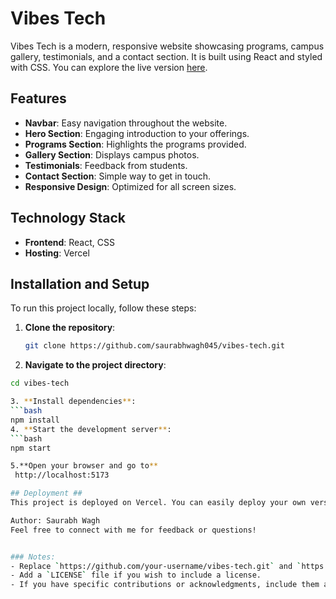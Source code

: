 # Vibes Tech

Vibes Tech is a modern, responsive website showcasing programs, campus gallery, testimonials, and a contact section. It is built using React and styled with CSS. You can explore the live version [here](https://vibes-tech.vercel.app/).

## Features

- **Navbar**: Easy navigation throughout the website.
- **Hero Section**: Engaging introduction to your offerings.
- **Programs Section**: Highlights the programs provided.
- **Gallery Section**: Displays campus photos.
- **Testimonials**: Feedback from students.
- **Contact Section**: Simple way to get in touch.
- **Responsive Design**: Optimized for all screen sizes.

## Technology Stack

- **Frontend**: React, CSS
- **Hosting**: Vercel


## Installation and Setup

To run this project locally, follow these steps:

1. **Clone the repository**:
   ```bash
   git clone https://github.com/saurabhwagh045/vibes-tech.git
2. **Navigate to the project directory**:
```bash
cd vibes-tech

3. **Install dependencies**:
```bash
npm install
4. **Start the development server**:
```bash
npm start

5.**Open your browser and go to**
 http://localhost:5173

## Deployment ##
This project is deployed on Vercel. You can easily deploy your own version by linking your GitHub repository to Vercel.

Author: Saurabh Wagh
Feel free to connect with me for feedback or questions!


### Notes:
- Replace `https://github.com/your-username/vibes-tech.git` and `https://github.com/your-username` with your actual GitHub repository URL and profile link.
- Add a `LICENSE` file if you wish to include a license.
- If you have specific contributions or acknowledgments, include them accordingly.





